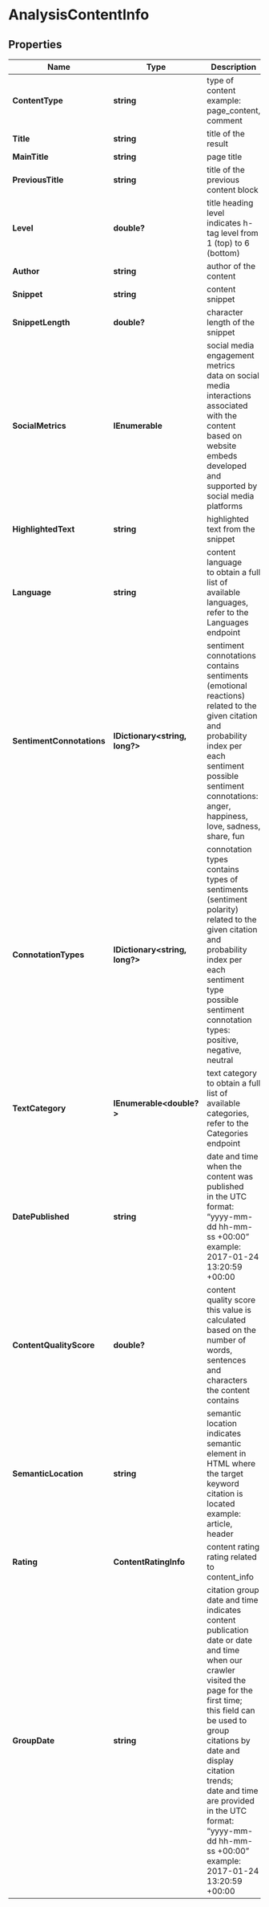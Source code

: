 # AnalysisContentInfo


## Properties

| Name | Type | Description | Notes |
|------------ | ------------- | ------------- | -------------|
**ContentType** | **string** | type of content<br>example:<br>page_content, comment |[optional]|
**Title** | **string** | title of the result |[optional]|
**MainTitle** | **string** | page title |[optional]|
**PreviousTitle** | **string** | title of the previous content block |[optional]|
**Level** | **double?** | title heading level<br>indicates h-tag level from 1 (top) to 6 (bottom) |[optional]|
**Author** | **string** | author of the content |[optional]|
**Snippet** | **string** | content snippet |[optional]|
**SnippetLength** | **double?** | character length of the snippet |[optional]|
**SocialMetrics** | **IEnumerable<Facebook>** | social media engagement metrics<br>data on social media interactions associated with the content based on website embeds developed and supported by social media platforms |[optional]|
**HighlightedText** | **string** | highlighted text from the snippet |[optional]|
**Language** | **string** | content language<br>to obtain a full list of available languages, refer to the Languages endpoint |[optional]|
**SentimentConnotations** | **IDictionary<string, long?>** | sentiment connotations<br>contains sentiments (emotional reactions) related to the given citation and probability index per each sentiment<br>possible sentiment connotations: anger, happiness, love, sadness, share, fun |[optional]|
**ConnotationTypes** | **IDictionary<string, long?>** | connotation types<br>contains types of sentiments (sentiment polarity) related to the given citation and probability index per each sentiment type<br>possible sentiment connotation types: positive, negative, neutral |[optional]|
**TextCategory** | **IEnumerable<double?>** | text category<br>to obtain a full list of available categories, refer to the Categories endpoint |[optional]|
**DatePublished** | **string** | date and time when the content was published<br>in the UTC format: “yyyy-mm-dd hh-mm-ss +00:00”<br>example:<br>2017-01-24 13:20:59 +00:00 |[optional]|
**ContentQualityScore** | **double?** | content quality score<br>this value is calculated based on the number of words, sentences and characters the content contains |[optional]|
**SemanticLocation** | **string** | semantic location<br>indicates semantic element in HTML where the target keyword citation is located<br>example:<br>article, header |[optional]|
**Rating** | **ContentRatingInfo** | content rating<br>rating related to content_info |[optional]|
**GroupDate** | **string** | citation group date and time<br>indicates content publication date or date and time when our crawler visited the page for the first time;<br>this field can be used to group citations by date and display citation trends;<br>date and time are provided in the UTC format: “yyyy-mm-dd hh-mm-ss +00:00”<br>example:<br>2017-01-24 13:20:59 +00:00 |[optional]|